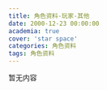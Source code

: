 ```yaml
---
title: 角色资料-玩家-其他
date: 2000-12-23 00:00:00
academia: true
cover: 'star space'
categories: 角色资料
tags: 角色资料
---
```

暂无内容
<!--more-->